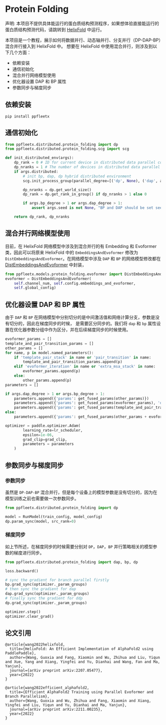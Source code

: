 # Protein Folding

声明: 本项目不提供具体能运行的蛋白质结构预测程序，如果想体验直接能运行的蛋白质结构预测代码，请跳转到
[HelixFold](https://github.com/PaddlePaddle/PaddleHelix/tree/dev/apps/protein_folding/helixfold) 中运行。


本项目是一个教程，展示如何将数据并行、动态轴并行、分支并行（DP-DAP-BP）混合并行接入到 HelixFold 中。
想要在 HelixFold 中使用混合并行，则涉及到以下几个方面：

* 依赖安装
* 通信初始化
* 混合并行网络模型使用
* 优化器设置 DAP 和 BP 属性
* 参数同步与梯度同步

## 依赖安装
```shell
pip install ppfleetx
```

## 通信初始化

```python
from ppfleetx.distributed.protein_folding import dp
from ppfleetx.distributed.protein_folding.scg import scg

def init_distributed_env(args):
    dp_rank = 0 # ID for current device in distributed data parallel collective communication group
    dp_nranks = 1 # The number of devices in distributed data parallel collective communication group
    if args.distributed:
        # init bp, dap, dp hybrid distributed environment
        scg.init_process_group(parallel_degree=[('dp', None), ('dap', args.dap_degree), ('bp', args.bp_degree)])

        dp_nranks = dp.get_world_size()
        dp_rank = dp.get_rank_in_group() if dp_nranks > 1 else 0

        if args.bp_degree > 1 or args.dap_degree > 1:
            assert args.seed is not None, "BP and DAP should be set seed!"

    return dp_rank, dp_nranks
```

## 混合并行网络模型使用

目前，在 HelixFold 网络模型中涉及到混合并行的有 Embedding 和 Evoformer 类，因此可以将原来 HelixFold 中的 `EmbeddingsAndEvoformer`
修改为 `DistEmbeddingsAndEvoformer`。在网络模型中涉及 `DAP` 和 `BP` 的网络模型修改都在 [DistEmbeddingsAndEvoformer](../../ppfleetx/models/protein_folding/evoformer.py) 中封装，

```python
from ppfleetx.models.protein_folding.evoformer import DistEmbeddingsAndEvoformer 
evoformer = DistEmbeddingsAndEvoformer(
    self.channel_num, self.config.embeddings_and_evoformer,
    self.global_config)
```

## 优化器设置 DAP 和 BP 属性

由于 `DAP` 和 `BP` 在网络模型中分别切分的是中间激活值和网络计算分支，参数是没有切分的，因此在梯度同步的时候，
是需要区分同步的。我们将 `dap` 和 `bp` 属性设置在优化器参数分组中作为区分，并在后续梯度同步的时候使用。

```python
evoformer_params = []
template_and_pair_transition_params = []
other_params = []
for name, p in model.named_parameters():
    if 'template_pair_stack' in name or 'pair_transition' in name:
        template_and_pair_transition_params.append(p)
    elif 'evoformer_iteration' in name or 'extra_msa_stack' in name:
        evoformer_params.append(p)
    else:
        other_params.append(p)
parameters = []

if args.dap_degree > 1 or args.bp_degree > 1:
    parameters.append({'params': get_fused_params(other_params)})
    parameters.append({'params': get_fused_params(evoformer_params), 'dap': True, 'bp': True})
    parameters.append({'params': get_fused_params(template_and_pair_transition_params), 'dap': True})
else:
    parameters.append({'params': get_fused_params(other_params + evoformer_params + template_and_pair_transition_params)})

optimizer = paddle.optimizer.Adam(
        learning_rate=lr_scheduler, 
        epsilon=1e-06,
        grad_clip=grad_clip,
        parameters = parameters
    )
```

## 参数同步与梯度同步

### 参数同步

虽然是 `DP-DAP-BP` 混合并行，但是每个设备上的模型参数是没有切分的，因为在模型训练之前也需要做一次参数同步。

```python
from ppfleetx.distributed.protein_folding import dp

model = RunModel(train_config, model_config)
dp.param_sync(model, src_rank=0)
```

### 梯度同步

如上节所述，在梯度同步的时候需要分别对 `DP`，`DAP`，`BP` 并行策略相关的模型参数的梯度进行同步。

```python
from ppfleetx.distributed.protein_folding import dap, bp, dp

loss.backward()

# sync the gradient for branch parallel firstly
bp.grad_sync(optimizer._param_groups)
# then sync the gradient for dap
dap.grad_sync(optimizer._param_groups)
# finally sync the gradient for ddp
dp.grad_sync(optimizer._param_groups)

optimizer.step()
optimizer.clear_grad()
```

## 论文引用
```
@article{wang2022helixfold,
  title={HelixFold: An Efficient Implementation of AlphaFold2 using PaddlePaddle},
  author={Wang, Guoxia and Fang, Xiaomin and Wu, Zhihua and Liu, Yiqun and Xue, Yang and Xiang, Yingfei and Yu, Dianhai and Wang, Fan and Ma, Yanjun},
  journal={arXiv preprint arXiv:2207.05477},
  year={2022}
}

@article{wang2022efficient_alphafold2,
  title={Efficient AlphaFold2 Training using Parallel Evoformer and Branch Parallelism},
  author={Wang, Guoxia and Wu, Zhihua and Fang, Xiaomin and Xiang, Yingfei and Liu, Yiqun and Yu, Dianhai and Ma, Yanjun},
  journal={arXiv preprint arXiv:2211.00235},
  year={2022}
}
```

